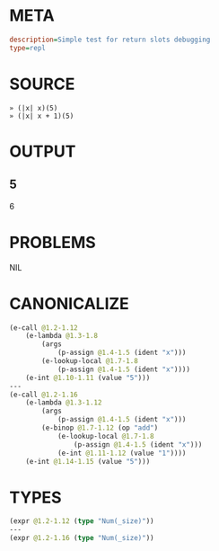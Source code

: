 # META
~~~ini
description=Simple test for return slots debugging
type=repl
~~~
# SOURCE
~~~roc
» (|x| x)(5)
» (|x| x + 1)(5)
~~~
# OUTPUT
5
---
6
# PROBLEMS
NIL
# CANONICALIZE
~~~clojure
(e-call @1.2-1.12
	(e-lambda @1.3-1.8
		(args
			(p-assign @1.4-1.5 (ident "x")))
		(e-lookup-local @1.7-1.8
			(p-assign @1.4-1.5 (ident "x"))))
	(e-int @1.10-1.11 (value "5")))
---
(e-call @1.2-1.16
	(e-lambda @1.3-1.12
		(args
			(p-assign @1.4-1.5 (ident "x")))
		(e-binop @1.7-1.12 (op "add")
			(e-lookup-local @1.7-1.8
				(p-assign @1.4-1.5 (ident "x")))
			(e-int @1.11-1.12 (value "1"))))
	(e-int @1.14-1.15 (value "5")))
~~~
# TYPES
~~~clojure
(expr @1.2-1.12 (type "Num(_size)"))
---
(expr @1.2-1.16 (type "Num(_size)"))
~~~
